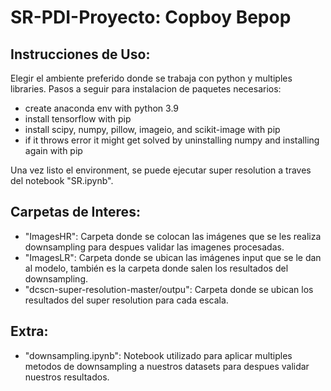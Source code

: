 # SR-PDI-Proyecto: Copboy Bepop

## Instrucciones de Uso:
Elegir el ambiente preferido donde se trabaja con python y multiples libraries.
Pasos a seguir para instalacion de paquetes necesarios:
- create anaconda env with python 3.9
- install tensorflow with pip
- install scipy, numpy, pillow, imageio, and scikit-image with pip
- if it throws error it might get solved by uninstalling numpy and installing again with pip

Una vez listo el environment, se puede ejecutar super resolution a traves del notebook "SR.ipynb".

## Carpetas de Interes:
- "ImagesHR": Carpeta donde se colocan las imágenes que se les realiza downsampling para despues validar las imagenes procesadas.
- "ImagesLR": Carpeta donde se ubican las imágenes input que se le dan al modelo, también es la carpeta donde salen los resultados del downsampling.
- "dcscn-super-resolution-master/outpu": Carpeta donde se ubican los resultados del super resolution para cada escala.

## Extra:
- "downsampling.ipynb": Notebook utilizado para aplicar multiples metodos de downsampling a nuestros datasets para despues validar nuestros resultados.

